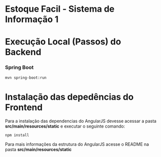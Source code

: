 # Estoque Facil - Sistema de Informação 1

# Execução Local (Passos) do Backend
### Spring Boot
```
mvn spring-boot:run
```

# Instalação das depedências do Frontend
Para a instalação das dependencias do AngularJS devesse acessar a pasta **src/main/resources/static** e executar o seguinte comando:
```
npm install
```
Para mais informações da estrutura do AngularJS acesse o README na pasta **src/main/resources/static**
 

